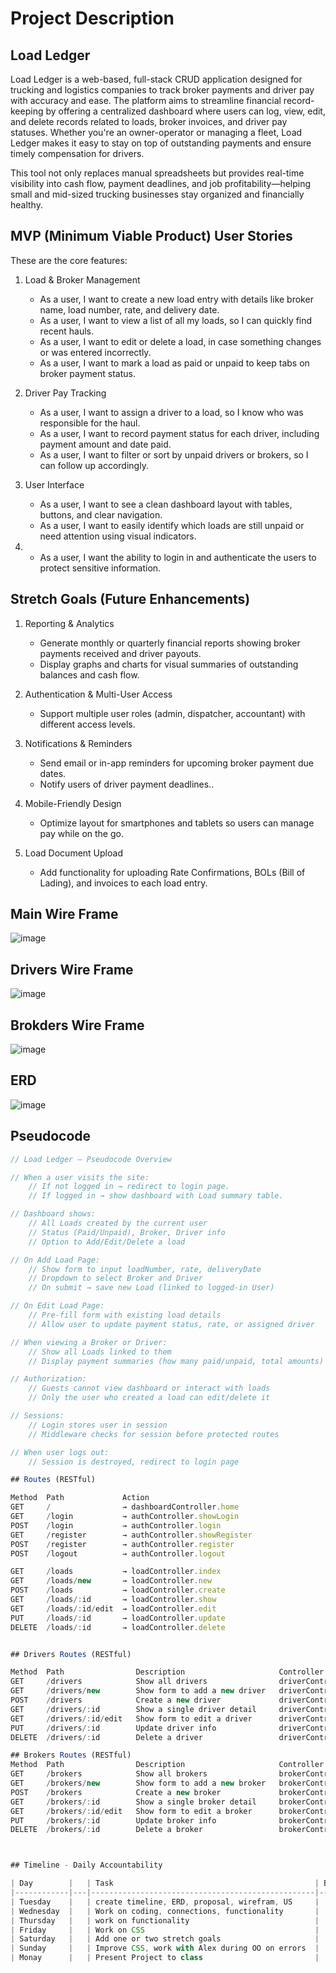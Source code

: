 # Project Description

## Load Ledger

Load Ledger is a web-based, full-stack CRUD application designed for trucking and logistics companies to track broker payments and driver pay with accuracy and ease. The platform aims to streamline financial record-keeping by offering a centralized dashboard where users can log, view, edit, and delete records related to loads, broker invoices, and driver pay statuses. Whether you're an owner-operator or managing a fleet, Load Ledger makes it easy to stay on top of outstanding payments and ensure timely compensation for drivers.

This tool not only replaces manual spreadsheets but provides real-time visibility into cash flow, payment deadlines, and job profitability—helping small and mid-sized trucking businesses stay organized and financially healthy.


## MVP (Minimum Viable Product) User Stories

These are the core features:

1. Load & Broker Management
   - As a user, I want to create a new load entry with details like broker name, load number, rate, and delivery date.
   - As a user, I want to view a list of all my loads, so I can quickly find recent hauls.
   - As a user, I want to edit or delete a load, in case something changes or was entered incorrectly.
   - As a user, I want to mark a load as paid or unpaid to keep tabs on broker payment status.

2. Driver Pay Tracking
   - As a user, I want to assign a driver to a load, so I know who was responsible for the haul.
   - As a user, I want to record payment status for each driver, including payment amount and date paid.
   - As a user, I want to filter or sort by unpaid drivers or brokers, so I can follow up accordingly.

3. User Interface
   - As a user, I want to see a clean dashboard layout with tables, buttons, and clear navigation.
   - As a user, I want to easily identify which loads are still unpaid or need attention using visual indicators.

4. - As a user, I want the ability to login in and authenticate the users to protect sensitive information.

## Stretch Goals (Future Enhancements)

1. Reporting & Analytics

   - Generate monthly or quarterly financial reports showing broker payments received and driver payouts.
   - Display graphs and charts for visual summaries of outstanding balances and cash flow.

2. Authentication & Multi-User Access

   - Support multiple user roles (admin, dispatcher, accountant) with different access levels.

3. Notifications & Reminders
   - Send email or in-app reminders for upcoming broker payment due dates.
   - Notify users of driver payment deadlines..

4. Mobile-Friendly Design
   - Optimize layout for smartphones and tablets so users can manage pay while on the go.

5. Load Document Upload
   - Add functionality for uploading Rate Confirmations, BOLs (Bill of Lading), and invoices to each load entry.

## Main Wire Frame

![image](https://i.postimg.cc/6pTkX2Hv/temp-Image6o-ERCt.avif)

## Drivers Wire Frame

![image](https://i.postimg.cc/SxZwxJmc/temp-Image-Yuqs-VD.avif)

## Brokders Wire Frame

![image](https://i.postimg.cc/xTfxNnx5/temp-Image-Muy-BG3.avif)

## ERD

![image](https://i.postimg.cc/02Fyhwxz/temp-Imagea5lqdh.avif)

## Pseudocode

```js
// Load Ledger – Pseudocode Overview

// When a user visits the site:
    // If not logged in → redirect to login page.
    // If logged in → show dashboard with Load summary table.

// Dashboard shows:
    // All Loads created by the current user
    // Status (Paid/Unpaid), Broker, Driver info
    // Option to Add/Edit/Delete a load

// On Add Load Page:
    // Show form to input loadNumber, rate, deliveryDate
    // Dropdown to select Broker and Driver
    // On submit → save new Load (linked to logged-in User)

// On Edit Load Page:
    // Pre-fill form with existing load details
    // Allow user to update payment status, rate, or assigned driver

// When viewing a Broker or Driver:
    // Show all Loads linked to them
    // Display payment summaries (how many paid/unpaid, total amounts)

// Authorization:
    // Guests cannot view dashboard or interact with loads
    // Only the user who created a load can edit/delete it

// Sessions:
    // Login stores user in session
    // Middleware checks for session before protected routes

// When user logs out:
    // Session is destroyed, redirect to login page

## Routes (RESTful)

Method  Path             Action
GET     /                → dashboardController.home
GET     /login           → authController.showLogin
POST    /login           → authController.login
GET     /register        → authController.showRegister
POST    /register        → authController.register
POST    /logout          → authController.logout

GET     /loads           → loadController.index
GET     /loads/new       → loadController.new
POST    /loads           → loadController.create
GET     /loads/:id       → loadController.show
GET     /loads/:id/edit  → loadController.edit
PUT     /loads/:id       → loadController.update
DELETE  /loads/:id       → loadController.delete


## Drivers Routes (RESTful)

Method	Path	            Description	                    Controller Action
GET	    /drivers	        Show all drivers	            driverController.index
GET 	/drivers/new	    Show form to add a new driver	driverController.new
POST	/drivers	        Create a new driver	            driverController.create
GET	    /drivers/:id	    Show a single driver detail	    driverController.show
GET	    /drivers/:id/edit	Show form to edit a driver	    driverController.edit
PUT	    /drivers/:id	    Update driver info	            driverController.update
DELETE	/drivers/:id	    Delete a driver	                driverController.delete

## Brokers Routes (RESTful)
Method	Path	            Description	                    Controller Action
GET	    /brokers	        Show all brokers	            brokerController.index
GET	    /brokers/new	    Show form to add a new broker	brokerController.new
POST	/brokers	        Create a new broker	            brokerController.create
GET	    /brokers/:id	    Show a single broker detail	    brokerController.show
GET	    /brokers/:id/edit	Show form to edit a broker	    brokerController.edit
PUT	    /brokers/:id	    Update broker info	            brokerController.update
DELETE	/brokers/:id	    Delete a broker	                brokerController.delete



## Timeline - Daily Accountability

| Day        |   | Task                                             | Blockers | Notes/ Thoughts |
|------------|---|--------------------------------------------------|----------|-----------------|
| Tuesday    |   | create timeline, ERD, proposal, wirefram, US     |          |                 |
| Wednesday  |   | Work on coding, connections, functionality       |          |                 |
| Thursday   |   | work on functionality                            |          |                 |
| Friday     |   | Work on CSS                                      |          |                 |
| Saturday   |   | Add one or two stretch goals                     |          |                 |
| Sunday     |   | Improve CSS, work with Alex during OO on errors  |          |                 |
| Monay      |   | Present Project to class                         |          |                 |
```
